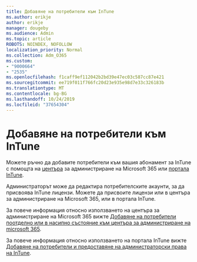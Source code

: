 ```yaml
---
title: Добавяне на потребители към InTune
ms.author: erikje
author: erikje
manager: dougeby
ms.audience: Admin
ms.topic: article
ROBOTS: NOINDEX, NOFOLLOW
localization_priority: Normal
ms.collection: Adm_O365
ms.custom:
- "9000664"
- "2535"
ms.openlocfilehash: f1caff9ef112042b2bd39e47ec03c587cc87e421
ms.sourcegitcommit: ee719f011f766fc20d23e935e98d7e33c326183b
ms.translationtype: MT
ms.contentlocale: bg-BG
ms.lasthandoff: 10/24/2019
ms.locfileid: "37654304"
---
```

# <a name="add-users-to-intune"></a>Добавяне на потребители към InTune

Можете ръчно да добавите потребители към вашия абонамент за InTune с помощта на [центъра](https://admin.microsoft.com/) за администриране на Microsoft 365 или [портала InTune](https://portal.azure.com/#blade/Microsoft_Intune_DeviceSettings/ExtensionLandingBlade/overview).

Администраторът може да редактира потребителските акаунти, за да присвоява InTune лицензи. Можете да присвоите лицензи или в центъра за администриране на Microsoft 365, или в портала InTune.

За повече информация относно използването на центъра за администриране на Microsoft 365 вижте [Добавяне на потребители поотделно или в насипно състояние към центъра за администриране на microsoft 365](https://support.office.com/article/Add-users-individually-or-in-bulk-to-Office-365-Admin-Help-1970f7d6-03b5-442f-b385-5880b9c256ec).

За повече информация относно използването на портала InTune вижте [Добавяне на потребители и предоставяне на администраторски права на InTune](https://docs.microsoft.com/en-us/intune/fundamentals/users-add).